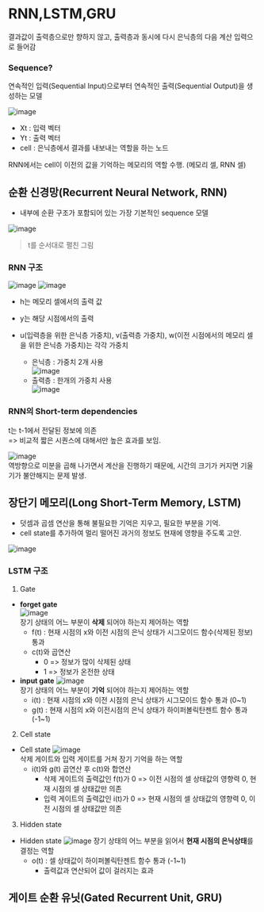 # RNN,LSTM,GRU
결과값이 출력층으로만 향하지 않고, 출력층과 동시에 다시 은닉층의 다음 계산 입력으로 들어감
### Sequence?
연속적인 입력(Sequential Input)으로부터 연속적인 출력(Sequential Output)을 생성하는 모델

![image](https://github.com/mjkim0819/DP_Paper/assets/108729047/ef478ec7-8ef7-4909-bd2b-9b6a43a47653)  
- Xt : 입력 벡터  
- Yt : 출력 벡터  
- cell : 은닉층에서 결과를 내보내는 역할을 하는 노드  

RNN에서는 cell이 이전의 값을 기억하는 메모리의 역할 수행. (메모리 셀, RNN 셀)  
  




## 순환 신경망(Recurrent Neural Network, RNN)
- 내부에 순환 구조가 포함되어 있는 가장 기본적인 sequence 모델

![image](https://github.com/mjkim0819/DP_Paper/assets/108729047/1c921eca-02c1-4a99-aebd-94965b5820c7)  
> t를 순서대로 펼친 그림  

### RNN 구조
![image](https://github.com/mjkim0819/DP_Paper/assets/108729047/2c67b3f1-6509-4b66-8c61-264b9a77dcca) ![image](https://github.com/mjkim0819/DP_Paper/assets/108729047/566e5e7e-373f-4c1c-99b7-d0da90eb5f84)
  
- h는 메모리 셀에서의 출력 값  
- y는 해당 시점에서의 출력  
- u(입력층을 위한 은닉층 가중치), v(출력층 가중치), w(이전 시점에서의 메모리 셀을 위한 은닉층 가중치)는 각각 가중치  

  - 은닉층 : 가중치 2개 사용  
  ![image](https://github.com/mjkim0819/DP_Paper/assets/108729047/844aa8c3-8a19-48c0-aae2-9072e45bfd47)  
  - 출력층 : 한개의 가중치 사용  
  ![image](https://github.com/mjkim0819/DP_Paper/assets/108729047/b03f1058-405a-4235-955c-3b7df91e6d7a)  

  
### RNN의 Short-term dependencies  
t는 t-1에서 전달된 정보에 의존  
=> 비교적 짧은 시퀀스에 대해서만 높은 효과를 보임.

![image](https://github.com/mjkim0819/DP_Paper/assets/108729047/2ca10204-6d7e-466f-b974-7eed83562b9c)  
역방향으로 미분을 곱해 나가면서 계산을 진행하기 때문에, 시간의 크기가 커지면 기울기가 불안해지는 문제 발생.  


## 장단기 메모리(Long Short-Term Memory, LSTM)
- 덧셈과 곱셈 연산을 통해 불필요한 기억은 지우고, 필요한 부분을 기억.  
- cell state를 추가하여 멀리 떨어진 과거의 정보도 현재에 영향을 주도록 고안.  

![image](https://github.com/mjkim0819/DP_Paper/assets/108729047/dd20f7c7-288c-47ed-b0c8-9865951ac3fe)  

### LSTM 구조
1. Gate
- **forget gate**  
![image](https://github.com/mjkim0819/DP_Paper/assets/108729047/3468175b-9262-4804-9fd5-1de05ec2edaa)  
장기 상태의 어느 부분이 **삭제** 되어야 하는지 제어하는 역할  
  - f(t) : 현재 시점의 x와 이전 시점의 은닉 상태가 시그모이드 함수(삭제된 정보) 통과
  - c(t)와 곱연산
    - 0 => 정보가 많이 삭제된 상태
    - 1 => 정보가 온전한 상태
- **input gate**
![image](https://github.com/mjkim0819/DP_Paper/assets/108729047/8a2c031e-3cab-44d8-b8b4-c3648b4ec5e0)  
장기 상태의 어느 부분이 **기억** 되어야 하는지 제어하는 역할
  - i(t) : 현재 시점의 x와 이전 시점의 은닉 상태가 시그모이드 함수 통과 (0~1)
  - g(t) : 현재 시점의 x와 이전시점의 은닉 상태가 하이퍼볼릭탄젠트 함수 통과 (-1~1)
  
2. Cell state
- Cell state
![image](https://github.com/mjkim0819/DP_Paper/assets/108729047/dedcd7fa-8f6f-424f-9cf6-4e99d23729e9)  
삭제 게이트와 입력 게이트를 거쳐 장기 기억을 하는 역할
  - i(t)와 g(t) 곱연산 후 c(t)와 합연산
    - 삭제 게이트의 출력값인 f(t)가 0 => 이전 시점의 셀 상태값의 영향력 0, 현재 시점의 셀 상태값만 의존
    - 입력 게이트의 출력값인 i(t)가 0 => 현재 시점의 셀 상태값의 영향력 0, 이전 시점의 셀 상태값만 의존
3. Hidden state
- Hidden state
![image](https://github.com/mjkim0819/DP_Paper/assets/108729047/5eca7179-357e-45ad-be86-25fb74201a2f)
장기 상태의 어느 부분을 읽어서 **현재 시점의 은닉상태**를 결정는 역할
  - o(t) : 셀 상태값이 하이퍼볼릭탄젠트 함수 통과 (-1~1)
    - 출력값과 연산되어 값이 걸러지는 효과


## 게이트 순환 유닛(Gated Recurrent Unit, GRU)
